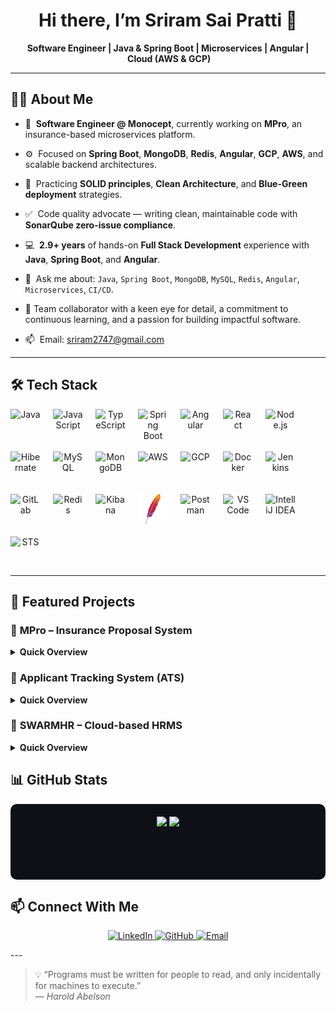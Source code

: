 <h1 align="center">Hi&nbsp;there, I’m <strong>Sriram Sai Pratti</strong> 👋</h1>

<p align="center">
  <strong>Software Engineer&nbsp;|&nbsp;Java&nbsp;&amp;&nbsp;Spring Boot&nbsp;|&nbsp;Microservices&nbsp;|&nbsp;Angular&nbsp;|&nbsp;Cloud&nbsp;(AWS&nbsp;&amp;&nbsp;GCP)</strong>
</p>


---

## 👨‍💼 About Me

- 🚀 &nbsp;**Software Engineer @ Monocept**, currently working on **MPro**, an insurance-based microservices platform.
- ⚙️ &nbsp;Focused on **Spring Boot**, **MongoDB**, **Redis**, **Angular**, **GCP**, **AWS**, and scalable backend architectures.
- 🧠 &nbsp;Practicing **SOLID principles**, **Clean Architecture**, and **Blue-Green deployment** strategies.
- ✅ &nbsp;Code quality advocate — writing clean, maintainable code with **SonarQube zero-issue compliance**.
- 💻 &nbsp;**2.9+ years** of hands-on **Full Stack Development** experience with **Java**, **Spring Boot**, and **Angular**.
- 💬 &nbsp;Ask me about: `Java`, `Spring Boot`, `MongoDB`, `MySQL`, `Redis`, `Angular`, `Microservices`, `CI/CD`.
- 🤝 Team collaborator with a keen eye for detail, a commitment to continuous learning, and a passion for building impactful software.

- 📫 &nbsp;Email: [sriram2747@gmail.com](mailto:sriram2747@gmail.com)


---

## 🛠️ Tech Stack

<div align="center" style="display:flex; flex-wrap:wrap; gap:20px;">

  <!-- Languages -->
  <img title="Java"          alt="Java"          src="https://cdn.jsdelivr.net/gh/devicons/devicon/icons/java/java-original.svg"          width="48" height="48"/>
  <img title="JavaScript"    alt="JavaScript"    src="https://cdn.jsdelivr.net/gh/devicons/devicon/icons/javascript/javascript-original.svg" width="48" height="48"/>
  <img title="TypeScript"    alt="TypeScript"    src="https://cdn.jsdelivr.net/gh/devicons/devicon/icons/typescript/typescript-original.svg" width="48" height="48"/>

  <!-- Frameworks -->
  <img title="Spring Boot"   alt="Spring Boot"   src="https://cdn.jsdelivr.net/gh/devicons/devicon/icons/spring/spring-original.svg"      width="48" height="48"/>
  <img title="Angular"       alt="Angular"       src="https://cdn.jsdelivr.net/gh/devicons/devicon/icons/angularjs/angularjs-original.svg" width="48" height="48"/>
  <img title="React"         alt="React"         src="https://cdn.jsdelivr.net/gh/devicons/devicon/icons/react/react-original.svg"        width="48" height="48"/>
  <img title="Node.js"       alt="Node.js"       src="https://cdn.jsdelivr.net/gh/devicons/devicon/icons/nodejs/nodejs-original.svg"       width="48" height="48"/>
  <img title="Hibernate"     alt="Hibernate"     src="https://cdn.jsdelivr.net/gh/devicons/devicon/icons/hibernate/hibernate-plain.svg"   width="48" height="48"/>

  <!-- Databases -->
  <img title="MySQL"         alt="MySQL"         src="https://cdn.jsdelivr.net/gh/devicons/devicon/icons/mysql/mysql-original.svg"         width="48" height="48"/>
  <img title="MongoDB"       alt="MongoDB"       src="https://cdn.jsdelivr.net/gh/devicons/devicon/icons/mongodb/mongodb-original.svg"     width="48" height="48"/>
  <!-- Cloud / DevOps -->
  <img title="AWS"           alt="AWS"           src="https://cdn.worldvectorlogo.com/logos/amazon-web-services-2.svg"                    width="48" height="48"/>
  <img title="Google Cloud"  alt="GCP"           src="https://cdn.jsdelivr.net/gh/devicons/devicon/icons/googlecloud/googlecloud-original.svg" width="48" height="48"/>
  <img title="Docker"        alt="Docker"        src="https://cdn.jsdelivr.net/gh/devicons/devicon/icons/docker/docker-original.svg"      width="48" height="48"/>
  <img title="Jenkins"       alt="Jenkins"       src="https://cdn.jsdelivr.net/gh/devicons/devicon/icons/jenkins/jenkins-original.svg"    width="48" height="48"/>
  <img title="GitLab"        alt="GitLab"        src="https://cdn.jsdelivr.net/gh/devicons/devicon/icons/gitlab/gitlab-original.svg"      width="48" height="48"/>
  <img title="Redis"         alt="Redis"         src="https://cdn.jsdelivr.net/gh/devicons/devicon/icons/redis/redis-original.svg"        width="48" height="48"/>
  <img title="Kibana"        alt="Kibana"        src="https://cdn.jsdelivr.net/npm/simple-icons@v5/icons/kibana.svg"                       width="48" height="48"/>

  <!-- Tools -->
  <img title="Maven"         alt="Maven"         src="https://raw.githubusercontent.com/devicons/devicon/master/icons/apache/apache-original.svg" width="48" height="48"/>
  <img title="Postman"       alt="Postman"       src="https://www.vectorlogo.zone/logos/getpostman/getpostman-icon.svg"                       width="48" height="48"/>
  <img title="VS Code"       alt="VS Code"       src="https://cdn.jsdelivr.net/gh/devicons/devicon/icons/vscode/vscode-original.svg"         width="48" height="48"/>
  <img title="IntelliJ IDEA" alt="IntelliJ IDEA" src="https://cdn.jsdelivr.net/gh/devicons/devicon/icons/intellij/intellij-original.svg"    width="48" height="48"/>
  <img title="STS"           alt="STS"           src="https://spring.io/img/favicon.ico"                                                      width="48" height="48"/>

</div>

---

## 🚀 Featured Projects

### 🔐 **MPro – Insurance Proposal System**
<details>
  <summary><strong> Quick&nbsp;Overview</strong></summary>

  **Max Life Insurance** platform with a **6-stage modular flow** from lead capture to policy issuance.  
  <br/>

  | Stage | Purpose |
  | :---: | --- |
  | ① **Customer** | Core identity & contact info |
  | ② **Product**  | Plan & rider selection |
  | ③ **Personal** | DOB, address, nominee |
  | ④ **Lifestyle**| Hobbies, habits, risk factors |
  | ⑤ **Verification** | Docs, OTP, underwriting |
  | ⑥ **Payment** | Gateway integration & receipts |

  **Key Highlights**
  - 🔑 *Policy‐on-demand* creation & retrieval  
  - 🔒 OTP login via **Redis** (three-attempt throttle)  
  - ⚡ Asynchronous APIs for high concurrency  
  - 🟢 Blue-green deployments with feature flags  

  **Tech Stack**  
  <code>Java 21</code> &nbsp;•&nbsp; <code>Spring Boot</code> &nbsp;•&nbsp; <code>React JS</code> &nbsp;•&nbsp; <code>Node JS</code> &nbsp;•&nbsp; <code>MongoDB</code> &nbsp;•&nbsp; <code>Redis</code>
</details>


### 🧾 **Applicant Tracking System (ATS)**
<details>
  <summary><strong>Quick&nbsp;Overview</strong></summary>

  End-to-end platform to **ingest resumes, automate workflows, and manage interview life-cycles**.

  **Key Features**
  - 📄 **Resume parsing** + candidate deduplication  
  - 🔄 Status pipelines (Applied → Offer → Hired)  
  - 📊 Recruiter dashboards & analytics  
  - 🔗 RESTful APIs for job-board integrations  

  **Tech Stack**  
  <code>Java</code> • <code>Spring Boot</code> • <code>Angular 14</code> • <code>Google Cloud Platform</code> • <code>MySQL</code>
</details>


### 💼 **SWARMHR – Cloud-based HRMS**
<details>
  <summary><strong>Quick&nbsp;Overview</strong></summary>

  **One-stop HR suite** covering payroll, timesheets, leave, onboarding, and exit workflows for SMBs.

  **My Role**
  - 🛠️ Full-stack dev (Java + Angular)  
  - ⚙️ DB optimisation & Solr search tuning  
  - 🚀 CI/CD owner (Jenkins + GCP)  
  - 👩‍💻 Prod support & performance monitoring  

  **Tech Stack**  
  <code>Java</code> • <code>Spring Boot</code> • <code>Angular 14</code> • <code>Solr</code> • <code>GCP</code> • <code>MySQL</code>
</details>


## 📊 GitHub Stats

<div align="center" style="background-color:#0d1117; padding: 20px; border-radius: 10px;">

<img src="https://github-readme-stats.vercel.app/api?username=Sriram9819&show_icons=true&theme=tokyonight&count_private=true&include_all_commits=true" width="48%" />
<img src="https://github-readme-stats.vercel.app/api/top-langs/?username=Sriram9819&layout=compact&theme=tokyonight" width="48%" />

<br/><br/>
</div>


## 📫 Connect With Me

<p align="center">
  <!-- LinkedIn -->
  <a href="https://www.linkedin.com/in/sriram-sai" target="_blank">
    <img
      alt="LinkedIn"
      src="https://img.shields.io/badge/LinkedIn-0A66C2?style=for-the-badge&logo=linkedin&logoColor=white"
    />
  </a>
  
  <!-- GitHub -->
  <a href="https://github.com/Sriram9819" target="_blank">
    <img
      alt="GitHub"
      src="https://img.shields.io/badge/GitHub-181717?style=for-the-badge&logo=github&logoColor=white"
    />
  </a>
  
  <!-- Email -->
  <a href="mailto:sriram2747@gmail.com" target="_blank">
    <img
      alt="Email"
      src="https://img.shields.io/badge/Email-D14836?style=for-the-badge&logo=gmail&logoColor=white"
    />
  </a>
</p>
---


> 💡 “Programs must be written for people to read, and only incidentally for machines to execute.”  
> — *Harold Abelson*
